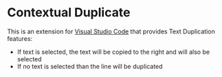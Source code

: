 # Contextual Duplicate
This is an extension for [Visual Studio Code](https://code.visualstudio.com/) that provides Text Duplication features:
* If text is selected, the text will be copied to the right and will also be selected
* If no text is selected than the line will be duplicated